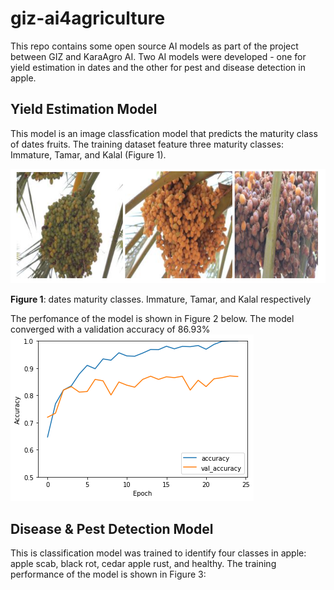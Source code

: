 # giz-ai4agriculture
This repo contains some open source AI models as part of the project between GIZ and KaraAgro AI. Two AI models were developed - one for yield estimation in dates and the other for pest and disease detection in apple.


## Yield Estimation Model
This model is an image classfication model that predicts the maturity class of dates fruits. The training dataset feature three maturity classes: Immature, Tamar, and Kalal (Figure 1).

![Maturity_Classes](images/data_maturity_classes.PNG)


**Figure 1**: dates maturity classes. Immature, Tamar, and Kalal respectively


The perfomance of the model is shown in Figure 2 below. The model converged with a validation accuracy of 86.93%
![Accuracy_plot](images/accuracy_plot.png)

## Disease & Pest Detection Model
This is classification model was trained to identify four classes in apple: apple scab, black rot, cedar apple rust, and healthy. The training performance of the model is shown in Figure 3: